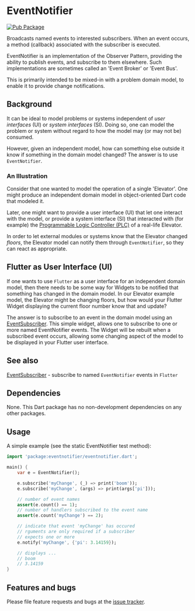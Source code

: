 # EventNotifier

[![Pub Package](https://img.shields.io/pub/v/eventnotifier.svg?style=flat-square)](https://pub.dev/packages/eventnotifier)

Broadcasts named events to interested subscribers. When an event occurs, a method (callback) associated with the subscriber is executed.

EventNotifier is an implementation of the Observer Pattern, providing the ability to publish events, and subscribe to them elsewhere. Such implementations are sometimes called an 'Event Broker' or 'Event Bus'.

This is primarily intended to be mixed-in with a problem domain model, to enable it to provide change notifications.

## Background

It can be ideal to model problems or systems independent of _user interfaces_ (UI) or _system interfaces_ (SI). Doing so, one can model the problem or system without regard to how the model may (or may not be) consumed.

However, given an independent model, how can something else outside it know if something in the domain model changed?  The answer is to use `EventNotifier`.

### An Illustration

Consider that one wanted to model the operation of a single 'Elevator'. One might produce an independent domain model in object-oriented Dart code that modeled it.

Later, one might want to provide a user interface (UI) that let one interact with the model, or provide a system interface (SI) that interacted with (for example) the [Programmable Logic Controller (PLC)][plc] of a real-life Elevator.

In order to let external modules or systems know that the Elevator changed _floors_, the Elevator model can notify them through `EventNotifier`, so they can react as appropriate.

## Flutter as User Interface (UI)

If one wants to use `Flutter` as a user interface for an independent domain model, then there needs to be some way for Widgets to be notified that something has changed in the domain model. In our Elevator example model, the Elevator might be changing floors, but how would your Flutter Widget displaying the current floor number know that and update?

The answer is to subscribe to an event in the domain model using an [EventSubscriber][eventsubscriber].  This simple widget, allows one to subscribe to one or more named EventNotifier events. The Widget will be rebuilt when a subscribed event occurs, allowing some changing aspect of the model to be displayed in your Flutter user interface.

## See also

[EventSubscriber][eventsubscriber] - subscribe to named `EventNotifier` events in `Flutter`

## Dependencies

None. This Dart package has no non-development dependencies on any other packages.

## Usage

A simple example (see the  static EventNotifier test method):

```dart
import 'package:eventnotifier/eventnotifier.dart';

main() {
    var e = EventNotifier();

    e.subscribe('myChange', (_) => print('boom'));
    e.subscribe('myChange', (args) => print(args['pi']));

    // number of event names
    assert(e.count() == 1);
    // number of handlers subscribed to the event name
    assert(e.count('myChange') == 2);

    // indicate that event 'myChange' has occured
    // rguments are only required if a subscriber
    // expects one or more
    e.notify('myChange', {'pi': 3.14159});

    // displays ...
    // boom
    // 3.14159
}
```

## Features and bugs

Please file feature requests and bugs at the [issue tracker][tracker].

[tracker]: https://github.com/aryehof/eventnotifier/issues
[eventsubscriber]: https://pub.dev/packages/eventsubscriber
[plc]: https://en.wikipedia.org/wiki/programmable_logic_controller
